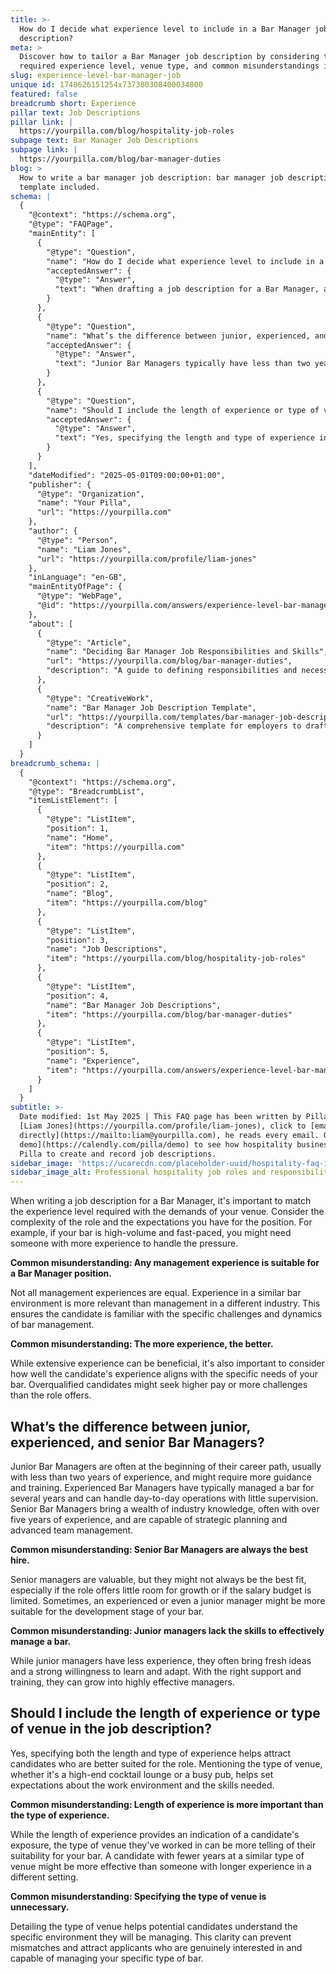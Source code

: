 ```yaml
---
title: >-
  How do I decide what experience level to include in a Bar Manager job
  description?
meta: >
  Discover how to tailor a Bar Manager job description by considering the
  required experience level, venue type, and common misunderstandings in hiring.
slug: experience-level-bar-manager-job
unique id: 1748626151254x737380308400034800
featured: false
breadcrumb short: Experience
pillar text: Job Descriptions
pillar link: |
  https://yourpilla.com/blog/hospitality-job-roles
subpage text: Bar Manager Job Descriptions
subpage link: |
  https://yourpilla.com/blog/bar-manager-duties
blog: >
  How to write a bar manager job description: bar manager job description
  template included.
schema: |
  {
    "@context": "https://schema.org",
    "@type": "FAQPage",
    "mainEntity": [
      {
        "@type": "Question",
        "name": "How do I decide what experience level to include in a Bar Manager job description?",
        "acceptedAnswer": {
          "@type": "Answer",
          "text": "When drafting a job description for a Bar Manager, align the required experience level with your venue's demands. If your bar is high-volume and fast-paced, it may be necessary to seek candidates with more experience to efficiently manage the pressures and responsibilities."
        }
      },
      {
        "@type": "Question",
        "name": "What’s the difference between junior, experienced, and senior Bar Managers?",
        "acceptedAnswer": {
          "@type": "Answer",
          "text": "Junior Bar Managers typically have less than two years of experience and may need more guidance. Experienced Bar Managers have several years of managing a bar and can operate daily activities independently. Senior Bar Managers have over five years of experience and can perform strategic planning and complex team management."
        }
      },
      {
        "@type": "Question",
        "name": "Should I include the length of experience or type of venue in the job description?",
        "acceptedAnswer": {
          "@type": "Answer",
          "text": "Yes, specifying the length and type of experience in the job description helps attract better-suited candidates. Indicate whether the venue is upscale or a busy pub to set clear expectations for the required skills and work environment."
        }
      }
    ],
    "dateModified": "2025-05-01T09:00:00+01:00",
    "publisher": {
      "@type": "Organization",
      "name": "Your Pilla",
      "url": "https://yourpilla.com"
    },
    "author": {
      "@type": "Person",
      "name": "Liam Jones",
      "url": "https://yourpilla.com/profile/liam-jones"
    },
    "inLanguage": "en-GB",
    "mainEntityOfPage": {
      "@type": "WebPage",
      "@id": "https://yourpilla.com/answers/experience-level-bar-manager-job"
    },
    "about": [
      {
        "@type": "Article",
        "name": "Deciding Bar Manager Job Responsibilities and Skills",
        "url": "https://yourpilla.com/blog/bar-manager-duties",
        "description": "A guide to defining responsibilities and necessary skills in a Bar Manager job description to ensure a thorough and effective recruitment process."
      },
      {
        "@type": "CreativeWork",
        "name": "Bar Manager Job Description Template",
        "url": "https://yourpilla.com/templates/bar-manager-job-description",
        "description": "A comprehensive template for employers to draft a job description for the position of Bar Manager, tailored to suit specific operational needs and venue type."
      }
    ]
  }
breadcrumb_schema: |
  {
    "@context": "https://schema.org",
    "@type": "BreadcrumbList",
    "itemListElement": [
      {
        "@type": "ListItem",
        "position": 1,
        "name": "Home",
        "item": "https://yourpilla.com"
      },
      {
        "@type": "ListItem",
        "position": 2,
        "name": "Blog",
        "item": "https://yourpilla.com/blog"
      },
      {
        "@type": "ListItem",
        "position": 3,
        "name": "Job Descriptions",
        "item": "https://yourpilla.com/blog/hospitality-job-roles"
      },
      {
        "@type": "ListItem",
        "position": 4,
        "name": "Bar Manager Job Descriptions",
        "item": "https://yourpilla.com/blog/bar-manager-duties"
      },
      {
        "@type": "ListItem",
        "position": 5,
        "name": "Experience",
        "item": "https://yourpilla.com/answers/experience-level-bar-manager-job"
      }
    ]
  }
subtitle: >-
  Date modified: 1st May 2025 | This FAQ page has been written by Pilla Founder,
  [Liam Jones](https://yourpilla.com/profile/liam-jones), click to [email Liam
  directly](https://mailto:liam@yourpilla.com), he reads every email. Or [book a
  demo](https://calendly.com/pilla/demo) to see how hospitality businesses use
  Pilla to create and record job descriptions.
sidebar_image: 'https://ucarecdn.com/placeholder-uuid/hospitality-faq-image.jpg'
sidebar_image_alt: Professional hospitality job roles and responsibilities
---
```

When writing a job description for a Bar Manager, it's important to match the experience level required with the demands of your venue. Consider the complexity of the role and the expectations you have for the position. For example, if your bar is high-volume and fast-paced, you might need someone with more experience to handle the pressure.

**Common misunderstanding: Any management experience is suitable for a Bar Manager position.**

Not all management experiences are equal. Experience in a similar bar environment is more relevant than management in a different industry. This ensures the candidate is familiar with the specific challenges and dynamics of bar management.

**Common misunderstanding: The more experience, the better.**

While extensive experience can be beneficial, it's also important to consider how well the candidate's experience aligns with the specific needs of your bar. Overqualified candidates might seek higher pay or more challenges than the role offers.

## What’s the difference between junior, experienced, and senior Bar Managers?

Junior Bar Managers are often at the beginning of their career path, usually with less than two years of experience, and might require more guidance and training. Experienced Bar Managers have typically managed a bar for several years and can handle day-to-day operations with little supervision. Senior Bar Managers bring a wealth of industry knowledge, often with over five years of experience, and are capable of strategic planning and advanced team management.

**Common misunderstanding: Senior Bar Managers are always the best hire.**

Senior managers are valuable, but they might not always be the best fit, especially if the role offers little room for growth or if the salary budget is limited. Sometimes, an experienced or even a junior manager might be more suitable for the development stage of your bar.

**Common misunderstanding: Junior managers lack the skills to effectively manage a bar.**

While junior managers have less experience, they often bring fresh ideas and a strong willingness to learn and adapt. With the right support and training, they can grow into highly effective managers.

## Should I include the length of experience or type of venue in the job description?

Yes, specifying both the length and type of experience helps attract candidates who are better suited for the role. Mentioning the type of venue, whether it's a high-end cocktail lounge or a busy pub, helps set expectations about the work environment and the skills needed.

**Common misunderstanding: Length of experience is more important than the type of experience.**

While the length of experience provides an indication of a candidate's exposure, the type of venue they've worked in can be more telling of their suitability for your bar. A candidate with fewer years at a similar type of venue might be more effective than someone with longer experience in a different setting.

**Common misunderstanding: Specifying the type of venue is unnecessary.**

Detailing the type of venue helps potential candidates understand the specific environment they will be managing. This clarity can prevent mismatches and attract applicants who are genuinely interested in and capable of managing your specific type of bar.
